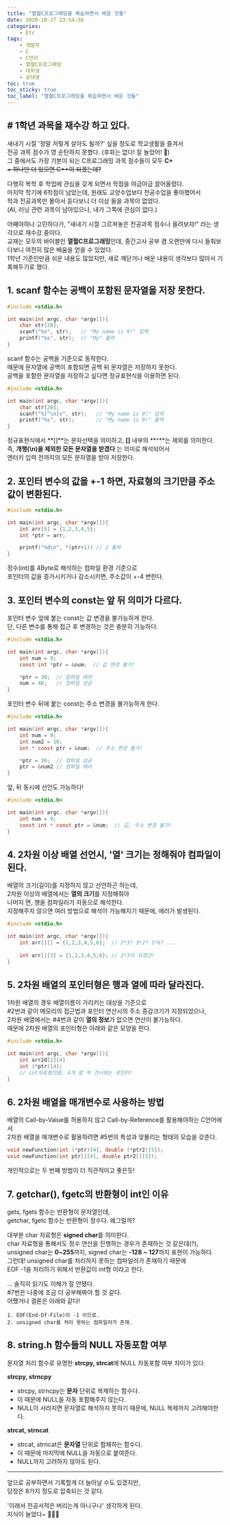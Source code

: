 ```yaml
---
title: "열혈C프로그래밍을 복습하면서 배운 것들"
date: 2020-10-27 23:54:38
categories:
    - Etc
tags:
    - 개발자
    - C
    - C언어
    - 열혈C프로그래밍
    - 대학생
    - 공대생
toc: true
toc_sticky: true
toc_label: "열혈C프로그래밍을 복습하면서 배운 것들"
---
```


## # 1학년 과목을 재수강 하고 있다.
새내기 시절 '정말 저렇게 살아도 될까?' 싶을 정도로 학교생활을 즐겨서  
전공 과목 점수가 영 순탄하지 못했다. (후회는 없다! 잘 놀았어! 🤤)  
그 중에서도 가장 기본이 되는 C프로그래밍 과목 점수들이 모두 **C+**  
~~+ 하나만 더 있으면 C++이 되겠는데?~~  
  
다행히 복학 후 학업에 관심을 갖게 되면서 학점을 야금야금 끌어올렸다.  
마지막 학기에 6학점이 남았는데, 원래도 교양수업보다 전공수업을 좋아했어서  
학과 전공과목만 몰아서 듣다보니 더 이상 들을 과목이 없었다.  
(AI, 러닝 관련 과목이 남아있으나, 내가 그쪽에 관심이 없다.)  
  
어째야하나 고민하다가, "새내기 시절 그르쳐놓은 전공과목 점수나 올려보자!" 라는 생각으로 재수강 중이다.  
교재는 모두의 바이블인 **열혈C프로그래밍**인데, 중간고사 공부 겸 오랜만에 다시 들춰보다보니 여전히 많은 배움을 얻을 수 있었다.  
1학년 기준인만큼 쉬운 내용도 많았지만, 새로 깨닫거나 배운 내용이 생각보다 많아서 기록해두기로 했다.  
  
## 1. scanf 함수는 공백이 포함된 문자열을 저장 못한다.

```c
#include <stdio.h>

int main(int argc, char *argv[]){
    char str[20];
    scanf("%s", str);   // "My name is 9!" 입력
    printf("%s", str);  // "My" 출력
}
```

scanf 함수는 공백을 기준으로 동작한다.  
때문에 문자열에 공백이 포함되면 공백 뒤 문자열은 저장하지 못한다.  
공백을 포함한 문자열을 저장하고 싶다면 정규표현식을 이용하면 된다.  

```c
#include <stdio.h>

int main(int argc, char *argv[]){
    char str[20];
    scanf("%[^\n]s", str);   // "My name is 9!" 입력
    printf("%s", str);       // "My name is 9!" 출력
}
```

정규표현식에서 **[]**는 문자선택을 의미하고, **[]** 내부의 **^**는 제외를 의미한다.  
즉, **개행(\n)을 제외한 모든 문자열을 받겠다** 는 의미로 해석되어서  
엔터키 입력 전까지의 모든 문자열을 받아 저장한다.
  
  
## 2. 포인터 변수의 값을 +-1 하면, 자료형의 크기만큼 주소값이 변환된다.  
```c
#include <stdio.h>

int main(int argc, char *argv[]){
    int arr[5] = {1,2,3,4,5};
    int *ptr = arr;

    printf("%d\n", *(ptr+1)) // 2 출력
}
```

정수(int)를 4Byte로 해석하는 컴파일 환경 기준으로  
포인터의 값을 증가시키거나 감소시키면, 주소값이 +-4 변한다.  
  

## 3. 포인터 변수의 const는 앞 뒤 의미가 다르다.
포인터 변수 앞에 붙는 const는 값 변경을 불가능하게 한다.  
단, 다른 변수를 통해 접근 후 변경하는 것은 충분히 가능하다.  

```c
#include <stdio.h>

int main(int argc, char *argv[]){
    int num = 9;
    const int *ptr = &num;  // 값 변경 불가!

    *ptr = 30;  // 컴파일 에러
    num = 40;   // 컴파일 성공
}
```

포인터 변수 뒤에 붙는 const는 주소 변경을 불가능하게 한다.  

```c
#include <stdio.h>

int main(int argc, char *argv[]){
    int num = 9;
    int num2 = 10;
    int * const ptr = &num;  // 주소 변경 불가!

    *ptr = 30;  // 컴파일 성공
    ptr = &num2 // 컴파일 에러
}
```

앞, 뒤 동시에 선언도 가능하다!  

```c
#include <stdio.h>

int main(int argc, char *argv[]){
    int num = 9;
    const int * const ptr = &num;  // 값, 주소 변경 불가!
}
```
  

## 4. 2차원 이상 배열 선언시, '열' 크기는 정해줘야 컴파일이 된다.
배열의 크기(길이)를 지정하지 않고 선언하곤 하는데,  
2차원 이상의 배열에서는 **열의 크기**를 지정해줘야  
나머지 면, 행을 컴파일러가 자동으로 해석한다.  
지정해주지 않으면 여러 방법으로 해석이 가능해지기 때문에, 에러가 발생된다.  

```c
#include <stdio.h>

int main(int argc, char *argv[]){
    int arr[][] = {1,2,3,4,5,6};  // 2*3? 3*2? 1*6? ...
    
    int arr[][3] = {1,2,3,4,5,6}; // 2*3이 되겠군!
}
```
  
  
## 5. 2차원 배열의 포인터형은 행과 열에 따라 달라진다.
1차원 배열의 경우 배열이름이 가리키는 대상을 기준으로  
#2번과 같이 메모리의 접근법과 포인터 연산시의 주소 증감크기가 지정되었으나,  
2차원 배열에서는 #4번과 같이 **열의 정보**가 없으면 연산이 불가능하다.  
때문에 2차원 배열의 포인터형은 아래와 같은 모양을 띈다.
```c
#include <stdio.h>

int main(int argc, char *argv[]){
    int arr2d[2][4]
    int (*ptr)[4];
    // int자료형만큼, 4개 열 씩 건너뛰는 포인터!
}
```
  

## 6. 2차원 배열을 매개변수로 사용하는 방법
배열의 Call-by-Value를 허용하지 않고 Call-by-Reference를 활용해야하는 C언어에서  
2차원 배열을 매개변수로 활용하려면 #5번의 특성과 맞물리는 형태의 모습을 갖춘다.

```c
void newFunction(int (*ptr)[4], double (*ptr2)[5]);
void newFunction(int ptr[][4], double ptr2[][5]);
```

개인적으로는 두 번째 방법이 더 직관적이고 좋은듯!  
  

## 7. getchar(), fgetc의 반환형이 int인 이유
gets, fgets 함수는 반환형이 문자열인데,  
getchar, fgetc 함수는 반환형이 정수다. 왜그럴까?  
  
대부분 char 자료형은 **signed char**를 의미한다.  
char 자료형을 통해서도 정수 연산을 진행하는 경우가 존재하는 것 같은데(?),  
unsigned char는 **0~255**까지, signed char는 **-128 ~ 127**까지 표현이 가능하다.  
그런데! unsigned char를 처리하지 못하는 컴파일러가 존재하기 때문에  
EOF -1을 처리하기 위해서 반환값이 int형 이라고 한다.  
  
... 솔직히 읽기도 이해가 잘 안됐다.  
#7번은 나중에 조금 더 공부해봐야 할 것 같다.  
어쨌거나 결론은 아래와 같다!
```
1. EOF(End-Of-File)이 -1 이므로.
2. unsigned char를 처리 못하는 컴파일러가 존재.
```
  

## 8. string.h 함수들의 NULL 자동포함 여부
문자열 처리 함수로 유명한 **strcpy, strcat**에 NULL 자동포함 여부 차이가 있다.  
  
**strcpy, strncpy**
- strcpy, strncpy는 **문자** 단위로 복제하는 함수다.
- 이 때문에 NULL을 자동 포함해주지 않는다.
- NULL이 사라지면 문자열로 해석하지 못하기 때문에, NULL 복제까지 고려해야한다.

  
**strcat, strncat**
- strcat, strncat은 **문자열** 단위로 합체하는 함수다.
- 이 때문에 마지막에 NULL을 자동으로 붙여준다.
- NULL까지 고려하지 않아도 된다.

  

---
  
앞으로 공부하면서 기록할게 더 늘아날 수도 있겠지만,  
당장은 8가지 정도로 압축되는 것 같다.  
  
'이래서 전공서적은 버리는게 아니구나' 생각하게 된다.  
지식이 늘었다~ 👏👏👏